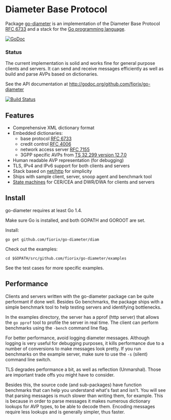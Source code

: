 # Diameter Base Protocol

Package [go-diameter](http://godoc.org/github.com/fiorix/go-diameter) is an
implementation of the
Diameter Base Protocol [RFC 6733](http://tools.ietf.org/html/rfc6733)
and a stack for the [Go programming language](http://golang.org).

[![GoDoc](https://godoc.org/github.com/fiorix/go-diameter?status.svg)](https://godoc.org/github.com/fiorix/go-diameter)

### Status

The current implementation is solid and works fine for general purpose
clients and servers. It can send and receive messages efficiently as
well as build and parse AVPs based on dictionaries.

See the API documentation at http://godoc.org/github.com/fiorix/go-diameter

[![Build Status](https://secure.travis-ci.org/fiorix/go-diameter.png)](http://travis-ci.org/fiorix/go-diameter)

## Features

- Comprehensive XML dictionary format
- Embedded dictionaries: 
  	* base protocol [RFC 6733](https://tools.ietf.org/html/rfc6733)
  	* credit control [RFC 4006](http://tools.ietf.org/html/rfc4006)
  	* network access server [RFC 7155](http://tools.ietf.org/html/rfc7155)
  	* 3GPP specific AVPs from [TS 32.299 version 12.7.0](http://www.etsi.org/deliver/etsi_ts/132200_132299/132299/12.07.00_60/ts_132299v120700p.pdf)  
- Human readable AVP representation (for debugging)
- TLS, IPv4 and IPv6 support for both clients and servers
- Stack based on [net/http](http://golang.org/pkg/net/http/) for simplicity
- Ships with sample client, server, snoop agent and benchmark tool
- [State machines](http://tools.ietf.org/html/rfc6733#section-5.6) for CER/CEA and DWR/DWA for clients and servers

## Install

go-diameter requires at least Go 1.4.

Make sure Go is installed, and both GOPATH and GOROOT are set.

Install:

	go get github.com/fiorix/go-diameter/diam

Check out the examples:

	cd $GOPATH/src/github.com/fiorix/go-diameter/examples

See the test cases for more specific examples.


## Performance

Clients and servers written with the go-diameter package can be quite
performant if done well. Besides Go benchmarks, the package ships with
a simple benchmark tool to help testing servers and identifying bottlenecks.

In the examples directory, the server has a pprof (http server) that
allows the `go pprof` tool to profile the server in real time. The client
can perform benchmarks using the `-bench` command line flag.

For better performance, avoid logging diameter messages. Although logging
is very useful for debugging purposes, it kills performance due to a number
of conversions to make messages look pretty. If you run benchmarks on the
example server, make sure to use the `-s` (silent) command line switch.

TLS degrades performance a bit, as well as reflection (Unmarshal). Those are
important trade offs you might have to consider.

Besides this, the source code (and sub-packages) have function benchmarks
that can help you understand what's fast and isn't. You will see that
parsing messages is much slower than writing them, for example. This is
because in order to parse messages it makes numerous dictionary lookups
for AVP types, to be able to decode them. Encoding messages require less
lookups and is generally simpler, thus faster.
